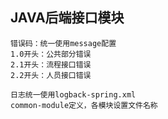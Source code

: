 ## JAVA后端接口模块
```
错误码：统一使用message配置
1.0开头：公共部分错误
2.1开头：流程接口错误
2.2开头：人员接口错误

日志统一使用logback-spring.xml
common-module定义，各模块设置文件名称

```

